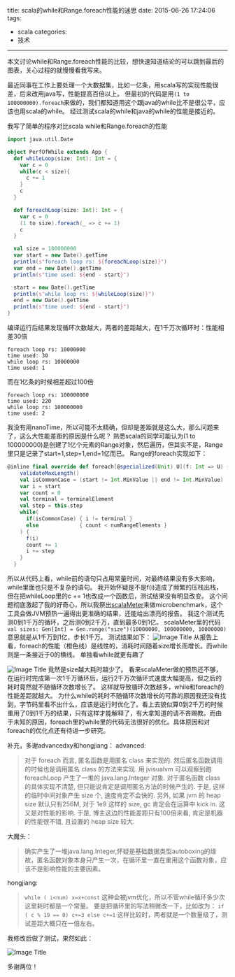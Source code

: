title: scala的while和Range.foreach性能的迷思
date: 2015-06-26 17:24:06
tags:
- scala
categories:
- 技术
---
本文讨论while和Range.foreach性能的比较，想快速知道结论的可以跳到最后的图表，关心过程的就慢慢看我写来。

最近同事在工作上要处理一个大数据集，比如一亿条，用scala写的实现性能很差，后来改用java写，性能提高百倍以上。 但最初的代码是用`(1 to 100000000).foreach`来做的，我们都知道用这个跟java的while比不是很公平，应该也用scala的while。 经过测试scala的while和java的while的性能是接近的。

我写了简单的程序对比scala while和Range.foreach的性能
```scala
import java.util.Date

object PerfOfWhile extends App {
  def whileLoop(size: Int): Int = {
    var c = 0
    while(c < size){
      c += 1
    }
    c
  }

  def foreachLoop(size: Int): Int = {
    var c = 0
    (1 to size).foreach(_ => c += 1)
    c
  }

  val size = 100000000
  var start = new Date().getTime
  println(s"foreach loop rs: ${foreachLoop(size)}")
  var end = new Date().getTime
  println(s"time used: ${end - start}")

  start = new Date().getTime
  println(s"while loop rs: ${whileLoop(size)}")
  end = new Date().getTime
  println(s"time used: ${end - start}")
}
```
编译运行后结果发现循环次数越大，两者的差距越大，在1千万次循环时：性能相差30倍
```
foreach loop rs: 10000000
time used: 30
while loop rs: 10000000
time used: 1
```
而在1亿条的时候相差超过100倍
```
foreach loop rs: 100000000
time used: 220
while loop rs: 100000000
time used: 2
```
我没有用nanoTime，所以可能不太精确，但却是差距就是这么大，那么问题来了，这么大性能差距的原因是什么呢？
 熟悉scala的同学可能认为(1 to 100000000)是创建了1亿个元素的Range对象，然后遍历，但其实不是，Range里只是记录了start=1,step=1,end=1亿而已。 Range的foreach实现如下：
```scala
@inline final override def foreach[@specialized(Unit) U](f: Int => U) {
    validateMaxLength()
    val isCommonCase = (start != Int.MinValue || end != Int.MinValue)
    var i = start
    var count = 0
    val terminal = terminalElement
    val step = this.step
    while(
      if(isCommonCase) { i != terminal }
      else             { count < numRangeElements }
    ) {
      f(i)
      count += 1
      i += step
    }
  }
```
所以从代码上看，while前的语句只占用常量时间，对最终结果没有多大影响，while里面也只是不复杂的语句。
我开始怀疑是不是f(i)造成了频繁的压栈出栈，但在把whileLoop里的c += 1也改成一个函数后，测试结果没有明显改变。
这个问题彻底激起了我的好奇心，所以我祭出[scalaMeter](http://scalameter.github.io/)来做microbenchmark，这个工具会做JVM预热一遍得出更准确的结果，还能给出漂亮的报告。
我这个测试先测0到1千万的循环，之后测0到2千万，直到最多0到1亿。
scalaMeter里的代码`val sizes: Gen[Int] = Gen.range("size")(10000000, 100000000, 10000000)`  意思就是从1千万到1亿，步长1千万。 测试结果如下：
![Image Title](http://7u2h31.com1.z0.glb.clouddn.com/while_loop_foreach_loop.jpg)
从报告上看，foreach的性能（橙色线）是线性的，消耗时间随着size增长而增长。而while则是一条接近于0的横线。
单独看while就更有趣了

![Image Title](http://7u2h31.com1.z0.glb.clouddn.com/only_while_loop.jpg)
竟然是size越大耗时越少了。 看来scalaMeter做的预热还不够，在运行时完成第一次1千万循环后，运行2千万次循环式速度大幅提高，但之后的耗时竟然就不随循环次数增长了。 这样就导致循环次数越多，while和foreach的性能差距就越大。
为什么while的耗时不随循环次数增长的可靠的原因我还没有找到，字节码里看不出什么，应该是运行时优化了。看上去貌似算0到2千万的时候重用了0到1千万的结果，只有这样才能解释了，有大拿知道的请不吝赐教。而由于未知的原因，foreach里的while里的代码无法很好的优化。具体原因和对foreach的优化点还有待进一步研究。

补充，多谢advancedxy和hongjiang：
advanced:
>  对于 foreach 而言, 匿名函数是用匿名 class 来实现的. 然后匿名函数调用的时候也是调用匿名 class 的方法来实现. 用 jvisualvm 可以观察到跑 foreachLoop 产生了一堆的 java.lang.Integer 对象. 对于匿名函数 class 的具体实现不清楚, 但只能说肯定是调用匿名方法的时候产生的. 于是, 这样的临时中间对象产生 size 个, 速度肯定不会快的. 另外, 如果 jvm 的 heap size 默认只有256M, 对于 1e9 这样的 size, gc 肯定会在运算中 kick in. 这又是对性能的影响. 于是, 博主这边的性能差距只有100倍来看, 肯定是机器的性能很不错, 且设置的 heap size 较大.

大魔头：
> 确实产生了一堆java.lang.Integer,怀疑是基础数据类型autoboxing的缘故，匿名函数对象本身只产生一次，在循环里一直在重用这个函数对象，应该不是影响性能的主要因素。

hongjiang:
> `while ( i<num) x=x+const` 这种会被jvm优化，所以不管while循环多少次这里耗时都是一个常量。
要是把循环里的写法稍微改一下，比如改为：
`if ( c % 19 == 0) c+=3 else c+=1`
这样比较时，两者就是一个数量级了，测试差距大概只在一倍左右。

我修改后做了测试，果然如此：

![Image Title](http://7u2h31.com1.z0.glb.clouddn.com/while_changed.png)

多谢两位！

